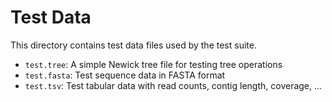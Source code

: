 # Test Data

This directory contains test data files used by the test suite.

- `test.tree`: A simple Newick tree file for testing tree operations
- `test.fasta`: Test sequence data in FASTA format
- `test.tsv`: Test tabular data with read counts, contig length, coverage, ...
